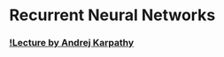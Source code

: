 # Recurrent Neural Networks

### [!Lecture by Andrej Karpathy](https://www.youtube.com/watch?v=iX5V1WpxxkY)
